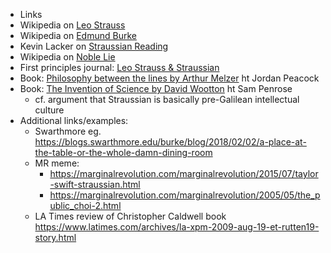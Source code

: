 - Links
- Wikipedia on [Leo Strauss](https://en.m.wikipedia.org/wiki/Leo_Strauss)
- Wikipedia on [Edmund Burke](https://en.wikipedia.org/wiki/Edmund_Burke)
- Kevin Lacker on [Straussian Reading](https://lacker.io/books/2017/03/26/straussian-reading.html)
- Wikipedia on [Noble Lie](https://en.wikipedia.org/wiki/Noble_lie)
- First principles journal: [Leo Strauss & Straussian](http://www.firstprinciplesjournal.com/leo-strauss-straussian-center/)
- Book: [Philosophy between the lines by Arthur Melzer](https://press.uchicago.edu/ucp/books/book/chicago/P/bo18692306.html) ht Jordan Peacock
- Book: [The Invention of Science by David Wootton](https://www.amazon.com/Invention-Science-History-Scientific-Revolution/dp/0061759538) ht Sam Penrose 
    - cf. argument that Straussian is basically pre-Galilean intellectual culture
- Additional links/examples:
    - Swarthmore eg. https://blogs.swarthmore.edu/burke/blog/2018/02/02/a-place-at-the-table-or-the-whole-damn-dining-room
    - MR meme:
        -  https://marginalrevolution.com/marginalrevolution/2015/07/taylor-swift-straussian.html
        - https://marginalrevolution.com/marginalrevolution/2005/05/the_public_choi-2.html
    - LA Times review of Christopher Caldwell book https://www.latimes.com/archives/la-xpm-2009-aug-19-et-rutten19-story.html
